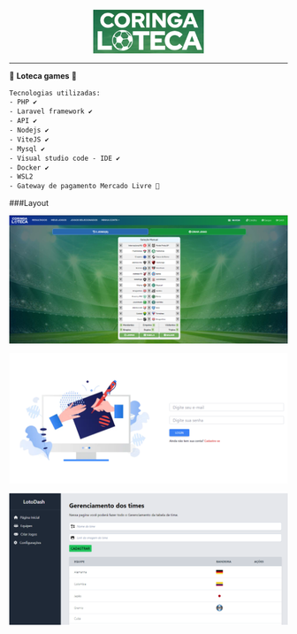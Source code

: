 <p align="center">
  <img src="https://raw.githubusercontent.com/heudersena/lotogol/main/imagens/00.png" width="200" />
</p>
<hr>

🚧 **Loteca games** 🚧

```txt
Tecnologias utilizadas:
- PHP ✔
- Laravel framework ✔
- API ✔
- Nodejs ✔
- ViteJS ✔
- Mysql ✔
- Visual studio code - IDE ✔
- Docker ✔
- WSL2
- Gateway de pagamento Mercado Livre 🤔
```

###Layout

<p align="center">
  <img src="https://raw.githubusercontent.com/heudersena/lotogol/main/imagens/01.png"/>
</p>

<p align="center">
  <img src="https://raw.githubusercontent.com/heudersena/lotogol/main/imagens/02.png"/>
</p>

<p align="center">
  <img src="https://raw.githubusercontent.com/heudersena/lotogol/main/imagens/03.png"/>
</p>

